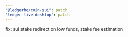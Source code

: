 ```yaml
---
"@ledgerhq/coin-sui": patch
"ledger-live-desktop": patch
---
```


fix: sui stake redirect on low funds, stake fee estimation
